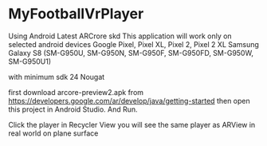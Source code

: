 # MyFootballVrPlayer
Using Android Latest ARCrore skd
This application will work only on selected android devices
Google Pixel, Pixel XL, Pixel 2, Pixel 2 XL
Samsung Galaxy S8 (SM-G950U, SM-G950N, SM-G950F, SM-G950FD, SM-G950W, SM-G950U1)

with minimum sdk 24 Nougat

first download arcore-preview2.apk from https://developers.google.com/ar/develop/java/getting-started 
then open this  project in Android  Studio. And Run.

Click  the player in Recycler View you will see the same player as ARView in real world on plane surface

